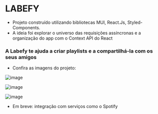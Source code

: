 # LABEFY

* Projeto construído utilizando bibliotecas MUI, React.Js, Styled-Components.
* A ideia foi explorar o universo das requisições assíncronas e a organização do app com o Context API do React

### A Labefy te ajuda a criar playlists e a compartilhá-la com os seus amigos
* Confira as imagens do projeto:

![image](https://user-images.githubusercontent.com/5132840/138009808-93e0e37b-e8f6-4601-8496-75eb7b401f4e.png)

![image](https://user-images.githubusercontent.com/5132840/138009852-77fb0457-327a-48b7-b888-113682db0c4f.png)

![image](https://user-images.githubusercontent.com/5132840/138009908-f79f0da9-e9b6-475c-b527-88e8b8dfd497.png)

* Em breve: integração com serviços como o Spotify
